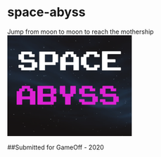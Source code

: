 # space-abyss
Jump from moon to moon to reach the mothership
![](https://github.com/k-guy-dev/space-abyss/blob/master/icon/icon.PNG)

##Submitted for GameOff - 2020
